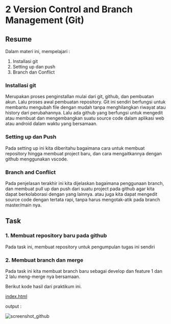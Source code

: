 # 2 Version Control and Branch Management (Git)

## Resume
Dalam materi ini, mempelajari :
1. Installasi git
2. Setting up dan push
3. Branch dan Conflict

### Installasi git
Merupakan proses penginstallan mulai dari git, github, dan pembuatan akun. Lalu proses awal pembuatan repository. Git ini sendiri berfungsi untuk membantu mengubah file dengan mudah tanpa menghilangkan riwayat atau history dari perubahannya. Lalu ada github yang berfungsi untuk mengedit atau membuat dan mengembangkan suatu source code dalam aplikasi web atau android dalam waktu yang bersamaan.

### Setting up dan Push
Pada setting up ini kita diberitahu bagaimana cara untuk membuat repository hingga membuat project baru, dan cara mengaitkannya dengan github menggunakan vscode.

### Branch and Conflict
Pada penjelasan terakhir ini kita dijelaskan bagaimana penggunaan branch, dan membuat pull up dan push dari suatu project pada github agar kita dapat berkolaborasi dengan yang lainnya. atau juga kita dapat mengedit source code dengan tertata rapi, tanpa harus mengotak-atik pada branch master/main nya.

## Task
### 1. Membuat repository baru pada github
Pada task ini, membuat repository untuk pengumpulan tugas ini sendiri
### 2. Membuat branch dan merge
Pada task ini kita membuat branch baru sebagai develop dan feature 1 dan 2 lalu meng-merge nya bersamaan.

Berikut kode hasil dari praktikum ini.

[index.html](./praktikum/index.html)

output :

![screenshot_github](./screenshots/screenshot_github.jpg)
